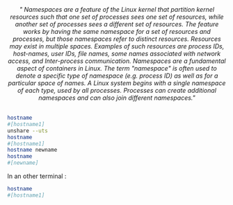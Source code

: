 <div align="center">
    <em>" Namespaces are a feature of the Linux kernel that partition kernel resources such that one set of processes sees one set of resources, while another set of processes sees a different set of resources. The feature works by having the same namespace for a set of resources and processes, but those namespaces refer to distinct resources. Resources may exist in multiple spaces. Examples of such resources are process IDs, host-names, user IDs, file names, some names associated with network access, and Inter-process communication.
    Namespaces are a fundamental aspect of containers in Linux. The term "namespace" is often used to denote a specific type of namespace (e.g. process ID) as well as for a particular space of names.
    A Linux system begins with a single namespace of each type, used by all processes. Processes can create additional namespaces and can also join different namespaces."</em><br><br>
</div>


```bash
hostname 
#[hostname1]
unshare --uts
hostname 
#[hostname1]
hostname newname
hostname 
#[newname]
```
In an other terminal :

```bash
hostname
#[hostname1]
```
